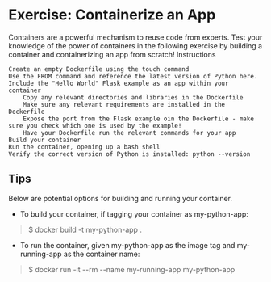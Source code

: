 # Exercise: Containerize an App #

Containers are a powerful mechanism to reuse code from experts. Test your knowledge of the power of containers in the following exercise by building a container and containerizing an app from scratch!
Instructions

    Create an empty Dockerfile using the touch command
    Use the FROM command and reference the latest version of Python here.
    Include the "Hello World" Flask example as an app within your container
        Copy any relevant directories and libraries in the Dockerfile
        Make sure any relevant requirements are installed in the Dockerfile
        Expose the port from the Flask example oin the Dockerfile - make sure you check which one is used by the example!
        Have your Dockerfile run the relevant commands for your app
    Build your container
    Run the container, opening up a bash shell
    Verify the correct version of Python is installed: python --version

## Tips ##

Below are potential options for building and running your container.

- To build your container, if tagging your container as my-python-app:
> $ docker build -t my-python-app .

- To run the container, given my-python-app as the image tag and my-running-app as the container name:
> $ docker run -it --rm --name my-running-app my-python-app

